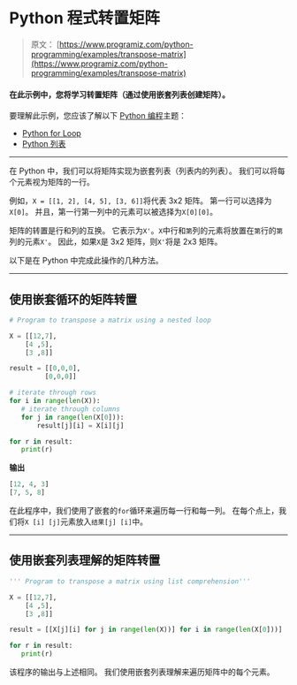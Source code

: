 # Python 程式转置矩阵

> 原文： [https://www.programiz.com/python-programming/examples/transpose-matrix](https://www.programiz.com/python-programming/examples/transpose-matrix)

#### 在此示例中，您将学习转置矩阵（通过使用嵌套列表创建矩阵）。

要理解此示例，您应该了解以下 [Python 编程](/python-programming "Python tutorial")主题：

*   [Python for Loop](/python-programming/for-loop)
*   [Python 列表](/python-programming/list)

* * *

在 Python 中，我们可以将矩阵实现为嵌套列表（列表内的列表）。 我们可以将每个元素视为矩阵的一行。

例如，`X = [[1, 2], [4, 5], [3, 6]]`将代表 3x2 矩阵。 第一行可以选择为`X[0]`。 并且，第一行第一列中的元素可以被选择为`X[0][0]`。

矩阵的转置是行和列的互换。 它表示为`X'`。`X`中行和`第`列的元素将放置在`第`行的`第`列的元素`X'`。 因此，如果`X`是 3x2 矩阵，则`X'`将是 2x3 矩阵。

以下是在 Python 中完成此操作的几种方法。

* * *

## 使用嵌套循环的矩阵转置

```py
# Program to transpose a matrix using a nested loop

X = [[12,7],
    [4 ,5],
    [3 ,8]]

result = [[0,0,0],
         [0,0,0]]

# iterate through rows
for i in range(len(X)):
   # iterate through columns
   for j in range(len(X[0])):
       result[j][i] = X[i][j]

for r in result:
   print(r) 
```

**输出**

```py
[12, 4, 3]
[7, 5, 8] 
```

在此程序中，我们使用了嵌套的`for`循环来遍历每一行和每一列。 在每个点上，我们将`X [i] [j]`元素放入`结果[j] [i]`中。

* * *

## 使用嵌套列表理解的矩阵转置

```py
''' Program to transpose a matrix using list comprehension'''

X = [[12,7],
    [4 ,5],
    [3 ,8]]

result = [[X[j][i] for j in range(len(X))] for i in range(len(X[0]))]

for r in result:
   print(r)
```

该程序的输出与上述相同。 我们使用嵌套列表理解来遍历矩阵中的每个元素。
